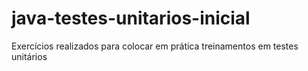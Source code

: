 # java-testes-unitarios-inicial
Exercícios realizados para colocar em prática treinamentos em testes unitários
